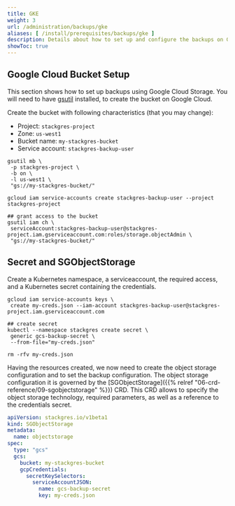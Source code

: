 ```yaml
---
title: GKE
weight: 3
url: /administration/backups/gke
aliases: [ /install/prerequisites/backups/gke ]
description: Details about how to set up and configure the backups on Google Cloud Storage.
showToc: true
---
```


## Google Cloud Bucket Setup

This section shows how to set up backups using Google Cloud Storage.
You will need to have [gsutil](https://cloud.google.com/storage/docs/gsutil_install) installed, to create the bucket on Google Cloud.

Create the bucket with following characteristics (that you may change):

* Project: `stackgres-project`
* Zone: `us-west1`
* Bucket name: `my-stackgres-bucket`
* Service account: `stackgres-backup-user` 

```
gsutil mb \
 -p stackgres-project \
 -b on \
 -l us-west1 \
 "gs://my-stackgres-bucket/"

gcloud iam service-accounts create stackgres-backup-user --project stackgres-project

## grant access to the bucket
gsutil iam ch \
 serviceAccount:stackgres-backup-user@stackgres-project.iam.gserviceaccount.com:roles/storage.objectAdmin \
 "gs://my-stackgres-bucket/"
```

## Secret and SGObjectStorage

Create a Kubernetes namespace, a serviceaccount, the required access, and a Kubernetes secret containing the credentials.

```
gcloud iam service-accounts keys \
 create my-creds.json --iam-account stackgres-backup-user@stackgres-project.iam.gserviceaccount.com

## create secret
kubectl --namespace stackgres create secret \
 generic gcs-backup-secret \
 --from-file="my-creds.json"

rm -rfv my-creds.json
```

Having the resources created, we now need to create the object storage configuration and to set the backup configuration.
The object storage configuration it is governed by the [SGObjectStorage]({{% relref "06-crd-reference/09-sgobjectstorage" %}}) CRD.
This CRD allows to specify the object storage technology, required parameters, as well as a reference to the credentials secret.

```yaml
apiVersion: stackgres.io/v1beta1
kind: SGObjectStorage
metadata:
  name: objectstorage
spec:
  type: "gcs"
  gcs:
    bucket: my-stackgres-bucket
    gcpCredentials:
      secretKeySelectors:
        serviceAccountJSON: 
          name: gcs-backup-secret
          key: my-creds.json
```
